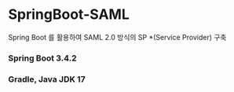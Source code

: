 # SpringBoot-SAML
Spring Boot 를 활용하여 SAML 2.0 방식의 SP *(Service Provider) 구축

### Spring Boot 3.4.2
### Gradle, Java JDK 17
